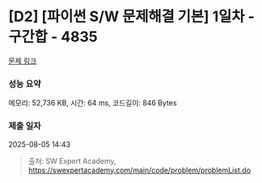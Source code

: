 # [D2] [파이썬 S/W 문제해결 기본] 1일차 - 구간합 - 4835 

[문제 링크](https://swexpertacademy.com/main/code/problem/problemDetail.do?contestProbId=AWTLXCuapdcDFAVT) 

### 성능 요약

메모리: 52,736 KB, 시간: 64 ms, 코드길이: 846 Bytes

### 제출 일자

2025-08-05 14:43



> 출처: SW Expert Academy, https://swexpertacademy.com/main/code/problem/problemList.do